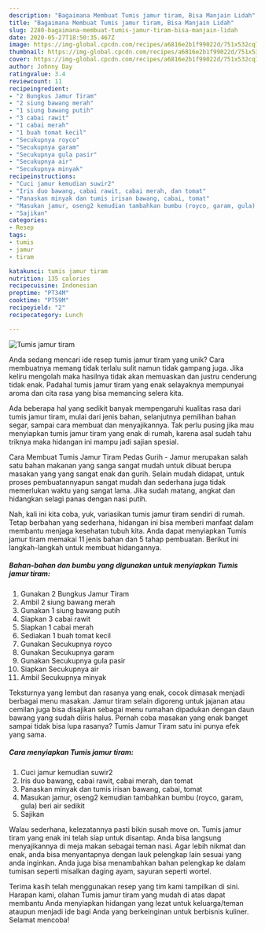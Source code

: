 ```yaml
---
description: "Bagaimana Membuat Tumis jamur tiram, Bisa Manjain Lidah"
title: "Bagaimana Membuat Tumis jamur tiram, Bisa Manjain Lidah"
slug: 2280-bagaimana-membuat-tumis-jamur-tiram-bisa-manjain-lidah
date: 2020-05-27T18:50:35.467Z
image: https://img-global.cpcdn.com/recipes/a6816e2b1f99022d/751x532cq70/tumis-jamur-tiram-foto-resep-utama.jpg
thumbnail: https://img-global.cpcdn.com/recipes/a6816e2b1f99022d/751x532cq70/tumis-jamur-tiram-foto-resep-utama.jpg
cover: https://img-global.cpcdn.com/recipes/a6816e2b1f99022d/751x532cq70/tumis-jamur-tiram-foto-resep-utama.jpg
author: Johnny Day
ratingvalue: 3.4
reviewcount: 11
recipeingredient:
- "2 Bungkus Jamur Tiram"
- "2 siung bawang merah"
- "1 siung bawang putih"
- "3 cabai rawit"
- "1 cabai merah"
- "1 buah tomat kecil"
- "Secukupnya royco"
- "Secukupnya garam"
- "Secukupnya gula pasir"
- "Secukupnya air"
- "Secukupnya minyak"
recipeinstructions:
- "Cuci jamur kemudian suwir2"
- "Iris duo bawang, cabai rawit, cabai merah, dan tomat"
- "Panaskan minyak dan tumis irisan bawang, cabai, tomat"
- "Masukan jamur, oseng2 kemudian tambahkan bumbu (royco, garam, gula) beri air sedikit"
- "Sajikan"
categories:
- Resep
tags:
- tumis
- jamur
- tiram

katakunci: tumis jamur tiram 
nutrition: 135 calories
recipecuisine: Indonesian
preptime: "PT34M"
cooktime: "PT59M"
recipeyield: "2"
recipecategory: Lunch

---
```



![Tumis jamur tiram](https://img-global.cpcdn.com/recipes/a6816e2b1f99022d/751x532cq70/tumis-jamur-tiram-foto-resep-utama.jpg)

Anda sedang mencari ide resep tumis jamur tiram yang unik? Cara membuatnya memang tidak terlalu sulit namun tidak gampang juga. Jika keliru mengolah maka hasilnya tidak akan memuaskan dan justru cenderung tidak enak. Padahal tumis jamur tiram yang enak selayaknya mempunyai aroma dan cita rasa yang bisa memancing selera kita.

Ada beberapa hal yang sedikit banyak mempengaruhi kualitas rasa dari tumis jamur tiram, mulai dari jenis bahan, selanjutnya pemilihan bahan segar, sampai cara membuat dan menyajikannya. Tak perlu pusing jika mau menyiapkan tumis jamur tiram yang enak di rumah, karena asal sudah tahu triknya maka hidangan ini mampu jadi sajian spesial.

Cara Membuat Tumis Jamur Tiram Pedas Gurih - Jamur merupakan salah satu bahan makanan yang sanga sangat mudah untuk dibuat berupa masakan yang yang sangat enak dan gurih. Selain mudah didapat, untuk proses pembuatannyapun sangat mudah dan sederhana juga tidak memerlukan waktu yang sangat lama. Jika sudah matang, angkat dan hidangkan selagi panas dengan nasi putih.


Nah, kali ini kita coba, yuk, variasikan tumis jamur tiram sendiri di rumah. Tetap berbahan yang sederhana, hidangan ini bisa memberi manfaat dalam membantu menjaga kesehatan tubuh kita. Anda dapat menyiapkan Tumis jamur tiram memakai 11 jenis bahan dan 5 tahap pembuatan. Berikut ini langkah-langkah untuk membuat hidangannya.

<!--inarticleads1-->

##### Bahan-bahan dan bumbu yang digunakan untuk menyiapkan Tumis jamur tiram:

1. Gunakan 2 Bungkus Jamur Tiram
1. Ambil 2 siung bawang merah
1. Gunakan 1 siung bawang putih
1. Siapkan 3 cabai rawit
1. Siapkan 1 cabai merah
1. Sediakan 1 buah tomat kecil
1. Gunakan Secukupnya royco
1. Gunakan Secukupnya garam
1. Gunakan Secukupnya gula pasir
1. Siapkan Secukupnya air
1. Ambil Secukupnya minyak


Teksturnya yang lembut dan rasanya yang enak, cocok dimasak menjadi berbagai menu masakan. Jamur tiram selain digoreng untuk jajanan atau cemilan juga bisa disajikan sebagai menu rumahan dipadukan dengan daun bawang yang sudah diiris halus. Pernah coba masakan yang enak banget sampai tidak bisa lupa rasanya? Tumis Jamur Tiram satu ini punya efek yang sama. 

<!--inarticleads2-->

##### Cara menyiapkan Tumis jamur tiram:

1. Cuci jamur kemudian suwir2
1. Iris duo bawang, cabai rawit, cabai merah, dan tomat
1. Panaskan minyak dan tumis irisan bawang, cabai, tomat
1. Masukan jamur, oseng2 kemudian tambahkan bumbu (royco, garam, gula) beri air sedikit
1. Sajikan


Walau sederhana, kelezatannya pasti bikin susah move on. Tumis jamur tiram yang enak ini telah siap untuk disantap. Anda bisa langsung menyajikannya di meja makan sebagai teman nasi. Agar lebih nikmat dan enak, anda bisa menyantapnya dengan lauk pelengkap lain sesuai yang anda inginkan. Anda juga bisa menambahkan bahan pelengkap ke dalam tumisan seperti misalkan daging ayam, sayuran seperti wortel. 

Terima kasih telah menggunakan resep yang tim kami tampilkan di sini. Harapan kami, olahan Tumis jamur tiram yang mudah di atas dapat membantu Anda menyiapkan hidangan yang lezat untuk keluarga/teman ataupun menjadi ide bagi Anda yang berkeinginan untuk berbisnis kuliner. Selamat mencoba!
